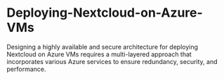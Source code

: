 # Deploying-Nextcloud-on-Azure-VMs
 Designing a highly available and secure architecture for deploying Nextcloud on Azure VMs requires a multi-layered approach that incorporates various Azure services to ensure redundancy, security, and performance.
